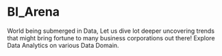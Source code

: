 # BI_Arena
World being submerged in Data, Let us dive lot deeper uncovering trends that might bring fortune to many business corporations out there! Explore Data Analytics on various Data Domain.
